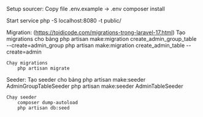 Setup sourcer:
	Copy file .env.example -> .env
	composer install
	
Start service
	php -S localhost:8080 -t public/


Migration: (https://toidicode.com/migrations-trong-laravel-17.html)
	Tạo migrations cho bảng
		php artisan make:migration create_admin_group_table --create=admin_group
		php artisan make:migration create_admin_table --create=admin

	Chạy migrations
		php artisan migrate



Seeder: 
	Tạo seeder cho bảng
		php artisan make:seeder AdminGroupTableSeeder
		php artisan make:seeder AdminTableSeeder

	Chạy seeder
		composer dump-autoload
		php artisan db:seed

